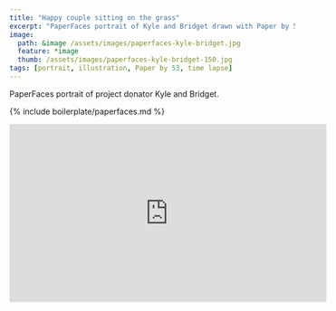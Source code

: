 ```yaml
---
title: "Happy couple sitting on the grass"
excerpt: "PaperFaces portrait of Kyle and Bridget drawn with Paper by 53 on an iPad."
image: 
  path: &image /assets/images/paperfaces-kyle-bridget.jpg 
  feature: *image
  thumb: /assets/images/paperfaces-kyle-bridget-150.jpg
tags: [portrait, illustration, Paper by 53, time lapse]
---
```


PaperFaces portrait of project donator Kyle and Bridget.

{% include boilerplate/paperfaces.md %}

<iframe width="560" height="315" src="https://www.youtube.com/embed/wWHJPy9FIhA" frameborder="0"> </iframe>
